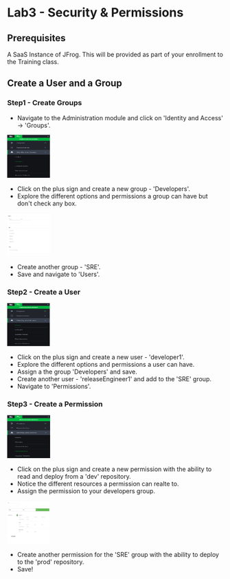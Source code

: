 # Lab3 - Security & Permissions

## Prerequisites

A SaaS Instance of JFrog. This will be provided as part of your enrollment to the Training class.

## Create a User and a Group

### Step1 - Create Groups

- Navigate to the Administration module and click on 'Identity and Access' -> 'Groups'.

<img src="/SU-113-Jfrog-Artifactory-Essentials/Lab3/images/groups.png" alt="Admin tab" style="height: 100px; width:100px;"/>

- Click on the plus sign and create a new group - 'Developers'.
- Explore the different options and permissions a group can have but don't check any box.

<img src="/SU-113-Jfrog-Artifactory-Essentials/Lab3/images/new_group.png" alt="Admin tab" style="height: 100px; width:100px;"/>

- Create another group - 'SRE'.
- Save and navigate to 'Users'.

### Step2 - Create a User

<img src="/SU-113-Jfrog-Artifactory-Essentials/Lab3/images/users.png" alt="Admin tab" style="height: 100px; width:100px;"/>

- Click on the plus sign and create a new user - 'developer1'.
- Explore the different options and permissions a user can have.
- Assign a the group 'Developers' and save.
- Create another user - 'releaseEngineer1' and add to the 'SRE' group.
- Navigate to 'Permissions'.

### Step3 - Create a Permission

<img src="/SU-113-Jfrog-Artifactory-Essentials/Lab3/images/permissions.png" alt="Admin tab" style="height: 100px; width:100px;"/>

- Click on the plus sign and create a new permission with the ability to read and deploy from a 'dev' repository.
- Notice the different resources a permission can realte to.
- Assign the permission to your developers group.

<img src="/SU-113-Jfrog-Artifactory-Essentials/Lab3/images/permission_group.png" alt="Admin tab" style="height: 100px; width:100px;"/>

- Create another permission for the 'SRE' group with the ability to deploy to the 'prod' repository.
- Save!
